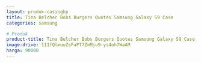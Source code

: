 ```yaml
---
layout: produk-casinghp
title: Tina Belcher Bobs Burgers Quotes Samsung Galaxy S9 Case
categories: samsung

# Produk
product-title: Tina Belcher Bobs Burgers Quotes Samsung Galaxy S9 Case
image-drive: 111fQlmuuZsFaPT7ZmMju9-ys4oh7WaAM
harga: 90000
---
```

